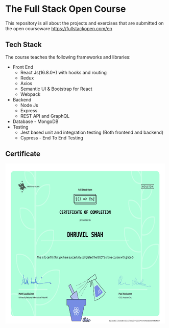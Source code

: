 # The Full Stack Open Course

<p>This repository is all about the projects and exercises that are submitted on the open courseware 
<a target="__blank" href="https://fullstackopen.com/en">https://fullstackopen.com/en</a>

## Tech Stack

The course teaches the following frameworks and libraries:

<ul>
	<li> Front End
		<ul>
			<li>React Js(16.8.0+) with hooks and routing</li>
			<li>Redux</li>
			<li>Axios</li>
			<li>Semantic UI & Bootstrap for React</li>
			<li>Webpack</li>
		</ul>
	</li>
	<li>
		Backend
		<ul>
			<li>Node Js</li>
			<li>Express</li>
			<li>REST API and GraphQL</li>
		</ul>
	</li>
	<li>Database - MongoDB</li>
	<li>Testing
		<ul>
			<li>Jest based unit and integration testing (Both frontend and backend)</li>
			<li>Cypress - End To End Testing</li>
		</ul>
	</li>
</ul>

## Certificate

<a href="./certificate-fullstackopen.png" target="__blank" ><img src="certificate-fullstackopen.png" width=500 height=500 alt-text="certificate" ></a>

</p>
